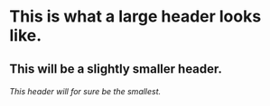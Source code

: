 # This is what a large header looks like.
## This will be a slightly smaller header.
###### This header will for sure be the smallest.
